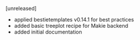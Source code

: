 [unreleased]
- applied bestietemplates v0.14.1 for best practices
- added basic treeplot recipe for Makie backend
- added initial documentation
